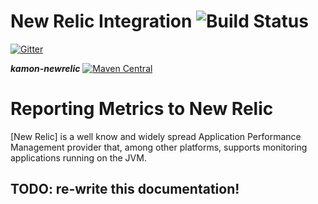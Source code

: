 New Relic Integration    ![Build Status](https://travis-ci.org/kamon-io/kamon-newrelic.svg?branch=master)
==========================

[![Gitter](https://badges.gitter.im/Join%20Chat.svg)](https://gitter.im/kamon-io/Kamon?utm_source=badge&utm_medium=badge&utm_campaign=pr-badge&utm_content=badge)

***kamon-newrelic*** [![Maven Central](https://maven-badges.herokuapp.com/maven-central/io.kamon/kamon-newrelic_2.11/badge.svg)](https://maven-badges.herokuapp.com/maven-central/io.kamon/kamon-newrelic_2.11)

Reporting Metrics to New Relic
==============================

[New Relic] is a well know and widely spread Application Performance Management provider that, among other platforms,
supports monitoring applications running on the JVM. 

## TODO:  re-write this documentation!